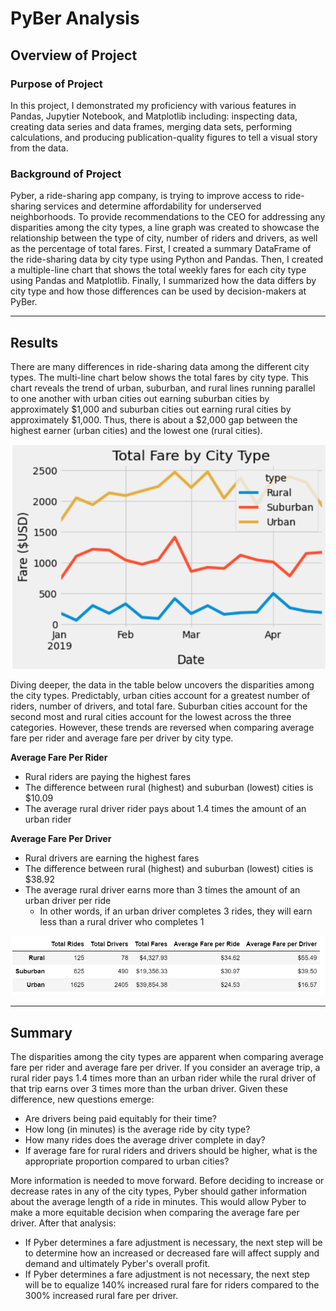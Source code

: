# PyBer Analysis

## Overview of Project
### Purpose of Project
In this project, I demonstrated my proficiency with various features in Pandas, Jupytier Notebook, and Matplotlib including: inspecting data, creating data series and data frames, merging data sets, performing calculations, and producing publication-quality figures to tell a visual story from the data. 

### Background of Project
Pyber, a ride-sharing app company, is trying to improve access to ride-sharing services and determine affordability for underserved neighborhoods. To provide recommendations to the CEO for addressing any disparities among the city types, a line graph was created to showcase the relationship between the type of city, number of riders and drivers, as well as the percentage of total fares. First, I created a summary DataFrame of the ride-sharing data by city type using Python and Pandas. Then, I created a multiple-line chart that shows the total weekly fares for each city type using Pandas and Matplotlib. Finally, I summarized how the data differs by city type and how those differences can be used by decision-makers at PyBer.

---
## Results 
There are many differences in ride-sharing data among the different city types. The multi-line chart below shows the total fares by city type. This chart reveals the trend of urban, suburban, and rural lines running parallel to one another with urban cities out earning suburban cities by approximately $1,000 and suburban cities out earning rural cities by approximately $1,000. Thus, there is about a $2,000 gap between the highest earner (urban cities) and the lowest one (rural cities). 

![PyBer_fare_summary](analysis/PyBer_fare_summary.png)


Diving deeper, the data in the table below uncovers the disparities among the city types. Predictably, urban cities account for a greatest number of riders, number of drivers, and total fare. Suburban cities account for the second most and rural cities account for the lowest across the three categories. However, these trends are reversed when comparing average fare per rider and average fare per driver by city type. 

**Average Fare Per Rider**
* Rural riders are paying the highest fares 
* The difference between rural (highest) and suburban (lowest) cities is $10.09
* The average rural driver rider pays about 1.4 times the amount of an urban rider 

**Average Fare Per Driver**
* Rural drivers are earning the highest fares 
* The difference between rural (highest) and suburban (lowest) cities is $38.92
* The average rural driver earns more than 3 times the amount of an urban driver per ride 
  * In other words, if an urban driver completes 3 rides, they will earn less than a rural driver who completes 1 

![PyBer_summary_table](analysis/PyBer_summary_table.png)

---
## Summary 
The disparities among the city types are apparent when comparing average fare per rider and average fare per driver. If you consider an average trip, a rural rider pays 1.4 times more than an urban rider while the rural driver of that trip earns over 3 times more than the urban driver. Given these difference, new questions emerge: 
* Are drivers being paid equitably for their time?
 * How long (in minutes) is the average ride by city type? 
 * How many rides does the average driver complete in day?
* If average fare for rural riders and drivers should be higher, what is the appropriate proportion compared to urban cities?

More information is needed to move forward. Before deciding to increase or decrease rates in any of the city types, Pyber should gather information about the average length of a ride in minutes. This would allow Pyber to make a more equitable decision when comparing the average fare per driver. After that analysis:
* If Pyber determines a fare adjustment is necessary, the next step will be to determine how an increased or decreased fare will affect supply and demand and ultimately Pyber's overall profit. 
* If Pyber determines a fare adjustment is not necessary, the next step will be to equalize 140% increased rural fare for riders compared to the 300% increased rural fare per driver.  

